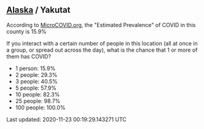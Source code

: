 
## [Alaska](/united-states/alaska) / Yakutat

According to [MicroCOVID.org](http://microcovid.org),
the "Estimated Prevalence" of COVID in this county is 15.9%

If you interact with a certain number of people in this location
(all at once in a group, or spread out across the day), what is the chance that
1 or more of them has COVID?

- 1 person: 15.9%
- 2 people: 29.3%
- 3 people: 40.5%
- 5 people: 57.9%
- 10 people: 82.3%
- 25 people: 98.7%
- 100 people: 100.0%

Last updated: 2020-11-23 00:19:29.143271 UTC
